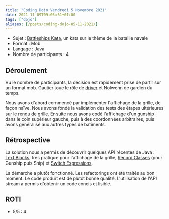 ```yaml
---
title: "Coding Dojo Vendredi 5 Novembre 2021"
date: 2021-11-09T09:05:51+01:00
tags: ["dojo"]
aliases: [/posts/coding-dojo-05-11-2021/]
---
```

- Sujet : [Battleships Kata](https://katalyst.codurance.com/battleships), un kata sur le thème de la bataille navale
- Format : Mob
- Langage : Java
- Nombre de participants : 4

## Déroulement

Vu le nombre de participants, la décision est rapidement prise de partir sur un format mob. Gautier joue le rôle de [driver](https://martinfowler.com/articles/on-pair-programming.html#DriverAndNavigator) et Nolwenn de gardien du temps.

Nous avons d'abord commencé par implémenter l'affichage de la grille, de façon naïve. Nous avons fondé la validation des tests des étapes ultérieures sur le rendu de grille. Ensuite nous avons codé l'affichage d'un gunship dans le coin supérieur gauche, puis à des coordonnées arbitraires, puis avons généralisé aux autres types de batîments.

## Rétrospective

La solution nous a permis de découvrir quelques API récentes de Java : [Text Blocks](https://docs.oracle.com/en/java/javase/16/text-blocks/index.html), très pratique pour l'affichage de la grille, [Record Classes](https://docs.oracle.com/en/java/javase/16/language/records.html) (pour Gunship puis Ship) et [Switch Expressions](https://docs.oracle.com/en/java/javase/16/language/switch-expressions.html).

La démarche a plutôt fonctionné. Les refactorings ont été traités au bon moment. Le code produit est de plutôt bonne qualité. L'utilisation de l'API stream a permis d'obtenir un code concis et lisible.

## ROTI

- 5/5 : 4

